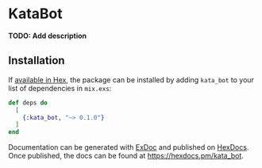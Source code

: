 # KataBot

**TODO: Add description**

## Installation

If [available in Hex](https://hex.pm/docs/publish), the package can be installed
by adding `kata_bot` to your list of dependencies in `mix.exs`:

```elixir
def deps do
  [
    {:kata_bot, "~> 0.1.0"}
  ]
end
```

Documentation can be generated with [ExDoc](https://github.com/elixir-lang/ex_doc)
and published on [HexDocs](https://hexdocs.pm). Once published, the docs can
be found at <https://hexdocs.pm/kata_bot>.

